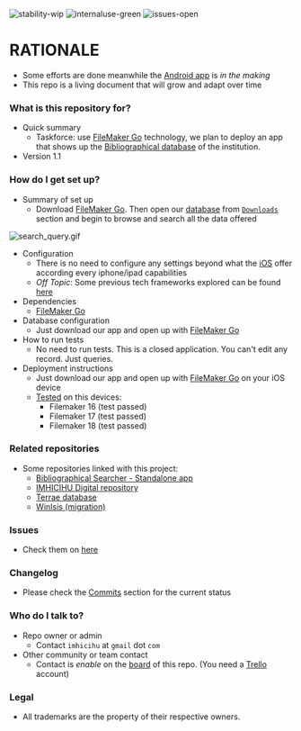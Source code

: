 ![stability-wip](https://bitbucket.org/repo/ekyaeEE/images/477405737-stability_work_in_progress.png)
![internaluse-green](https://bitbucket.org/repo/ekyaeEE/images/3847436881-internal_use_stable.png)
![issues-open](https://bitbucket.org/repo/ekyaeEE/images/2944199103-issues_open.png)

# RATIONALE #

* Some efforts are done meanwhile the [Android app](https://bitbucket.org/imhicihu/bibliographical-hybrid-mobile-app) is _in the making_
* This repo is a living document that will grow and adapt over time

### What is this repository for? ###

* Quick summary
    - Taskforce: use [FileMaker Go](https://apps.apple.com/app/filemaker-go-17/id1274628191) technology, we plan to deploy an app that shows up the [Bibliographical database](https://bitbucket.org/imhicihu/terrae-database/src/master/) of the institution.
* Version 1.1

### How do I get set up? ###

* Summary of set up
    - Download [FileMaker Go](https://itunes.apple.com/us/app/filemaker-go-17/id1274628191?mt=8). Then open our [database](https://bitbucket.org/imhicihu/bibliographic-data-on-ios-devices/downloads/BibliotecaIMHICIHU.fmp12) from [`Downloads`](https://bitbucket.org/imhicihu/bibliographic-data-on-ios-devices/downloads/) section and begin to browse and search all the data offered

![search_query.gif](https://bitbucket.org/repo/649o7Ap/images/3335697373-2019-08-06%2014.10.26.gif)

* Configuration
    - There is no need to configure any settings beyond what the [iOS](https://wikipedia.org/wiki/IOS) offer according every iphone/ipad capabilities
    - _Off Topic_: Some previous tech frameworks explored can be found [here](https://bitbucket.org/imhicihu/bibliographic-data-on-ios-devices/issues/1/code-frameworks)
* Dependencies
    - [FileMaker Go](https://itunes.apple.com/us/app/filemaker-go-17/id1274628191?mt=8)
* Database configuration
    - Just download our app and open up with [FileMaker Go](https://apps.apple.com/app/filemaker-go-17/id1274628191)
* How to run tests
    - No need to run tests. This is a closed application. You can't edit any record. Just queries.
* Deployment instructions
    - Just download our app and open up with [FileMaker Go](https://apps.apple.com/app/filemaker-go-17/id1274628191) on your iOS device
    - [Tested](https://bitbucket.org/imhicihu/bibliographic-data-on-ios-devices/src/master/tests.md) on this devices:
        + Filemaker 16 (test passed)
        + Filemaker 17 (test passed)
        + Filemaker 18 (test passed)      

### Related repositories ###

* Some repositories linked with this project:
     - [Bibliographical Searcher - Standalone app](https://bitbucket.org/imhicihu/bibliographical-searcher-stand-alone-app/)
     - [IMHICIHU Digital repository](https://bitbucket.org/digital_repository/imhicihu-digital-repository/)
     - [Terrae database](https://bitbucket.org/imhicihu/terrae-database/src/master/)
     - [WinIsis (migration)](https://bitbucket.org/imhicihu/winisis-migration/src/master/)

### Issues ###

* Check them on [here](https://bitbucket.org/imhicihu/bibliographic-data-on-ios-devices/issues)

### Changelog ###

* Please check the [Commits](https://bitbucket.org/imhicihu/bibliographic-data-on-ios-devices/commits/https://bitbucket.org/imhicihu/bibliographic-data-on-ios-devices/commits/) section for the current status

### Who do I talk to? ###

* Repo owner or admin
    - Contact `imhicihu` at `gmail` dot `com`
* Other community or team contact
    - Contact is _enable_ on the [board](https://bitbucket.org/imhicihu/bibliographic-data-on-ios-devices/addon/trello/trello-board) of this repo. (You need a [Trello](https://trello.com/) account)

### Legal ###

* All trademarks are the property of their respective owners.